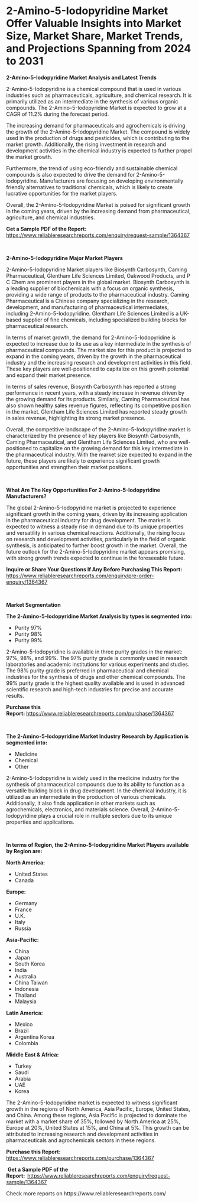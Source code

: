 <p><h1>2-Amino-5-Iodopyridine Market Offer Valuable Insights into Market Size, Market Share, Market Trends, and Projections Spanning from 2024 to 2031</h1></p><p><strong>2-Amino-5-Iodopyridine Market Analysis and Latest Trends</strong></p>
<p><p>2-Amino-5-Iodopyridine is a chemical compound that is used in various industries such as pharmaceuticals, agriculture, and chemical research. It is primarily utilized as an intermediate in the synthesis of various organic compounds. The 2-Amino-5-Iodopyridine Market is expected to grow at a CAGR of 11.2% during the forecast period.</p><p>The increasing demand for pharmaceuticals and agrochemicals is driving the growth of the 2-Amino-5-Iodopyridine Market. The compound is widely used in the production of drugs and pesticides, which is contributing to the market growth. Additionally, the rising investment in research and development activities in the chemical industry is expected to further propel the market growth.</p><p>Furthermore, the trend of using eco-friendly and sustainable chemical compounds is also expected to drive the demand for 2-Amino-5-Iodopyridine. Manufacturers are focusing on developing environmentally friendly alternatives to traditional chemicals, which is likely to create lucrative opportunities for the market players.</p><p>Overall, the 2-Amino-5-Iodopyridine Market is poised for significant growth in the coming years, driven by the increasing demand from pharmaceutical, agriculture, and chemical industries.</p></p>
<p><strong>Get a Sample PDF of the Report:&nbsp;</strong> <a href="https://www.reliableresearchreports.com/enquiry/request-sample/1364367">https://www.reliableresearchreports.com/enquiry/request-sample/1364367</a></p>
<p>&nbsp;</p>
<p><strong>2-Amino-5-Iodopyridine Major Market Players</strong></p>
<p><p>2-Amino-5-Iodopyridine Market players like Biosynth Carbosynth, Caming Pharmaceutical, Glentham Life Sciences Limited, Oakwood Products, and P C Chem are prominent players in the global market. Biosynth Carbosynth is a leading supplier of biochemicals with a focus on organic synthesis, providing a wide range of products to the pharmaceutical industry. Caming Pharmaceutical is a Chinese company specializing in the research, development, and manufacturing of pharmaceutical intermediates, including 2-Amino-5-Iodopyridine. Glentham Life Sciences Limited is a UK-based supplier of fine chemicals, including specialized building blocks for pharmaceutical research.</p><p>In terms of market growth, the demand for 2-Amino-5-Iodopyridine is expected to increase due to its use as a key intermediate in the synthesis of pharmaceutical compounds. The market size for this product is projected to expand in the coming years, driven by the growth in the pharmaceutical industry and the increasing research and development activities in this field. These key players are well-positioned to capitalize on this growth potential and expand their market presence.</p><p>In terms of sales revenue, Biosynth Carbosynth has reported a strong performance in recent years, with a steady increase in revenue driven by the growing demand for its products. Similarly, Caming Pharmaceutical has also shown healthy sales revenue figures, reflecting its competitive position in the market. Glentham Life Sciences Limited has reported steady growth in sales revenue, highlighting its strong market presence.</p><p>Overall, the competitive landscape of the 2-Amino-5-Iodopyridine market is characterized by the presence of key players like Biosynth Carbosynth, Caming Pharmaceutical, and Glentham Life Sciences Limited, who are well-positioned to capitalize on the growing demand for this key intermediate in the pharmaceutical industry. With the market size expected to expand in the future, these players are likely to experience significant growth opportunities and strengthen their market positions.</p></p>
<p>&nbsp;</p>
<p><strong>What Are The Key Opportunities For 2-Amino-5-Iodopyridine Manufacturers?</strong></p>
<p><p>The global 2-Amino-5-Iodopyridine market is projected to experience significant growth in the coming years, driven by its increasing application in the pharmaceutical industry for drug development. The market is expected to witness a steady rise in demand due to its unique properties and versatility in various chemical reactions. Additionally, the rising focus on research and development activities, particularly in the field of organic synthesis, is anticipated to further boost growth in the market. Overall, the future outlook for the 2-Amino-5-Iodopyridine market appears promising, with strong growth trends expected to continue in the foreseeable future.</p></p>
<p><strong>Inquire or Share Your Questions If Any Before Purchasing This Report:</strong> <a href="https://www.reliableresearchreports.com/enquiry/pre-order-enquiry/1364367">https://www.reliableresearchreports.com/enquiry/pre-order-enquiry/1364367</a></p>
<p>&nbsp;</p>
<p><strong>Market Segmentation</strong></p>
<p><strong>The 2-Amino-5-Iodopyridine Market Analysis by types is segmented into:</strong></p>
<p><ul><li>Purity 97%</li><li>Purity 98%</li><li>Purity 99%</li></ul></p>
<p><p>2-Amino-5-Iodopyridine is available in three purity grades in the market: 97%, 98%, and 99%. The 97% purity grade is commonly used in research laboratories and academic institutions for various experiments and studies. The 98% purity grade is preferred in pharmaceutical and chemical industries for the synthesis of drugs and other chemical compounds. The 99% purity grade is the highest quality available and is used in advanced scientific research and high-tech industries for precise and accurate results.</p></p>
<p><strong>Purchase this Report:&nbsp;</strong><a href="https://www.reliableresearchreports.com/purchase/1364367">https://www.reliableresearchreports.com/purchase/1364367</a></p>
<p>&nbsp;</p>
<p><strong>The 2-Amino-5-Iodopyridine Market Industry Research by Application is segmented into:</strong></p>
<p><ul><li>Medicine</li><li>Chemical</li><li>Other</li></ul></p>
<p><p>2-Amino-5-Iodopyridine is widely used in the medicine industry for the synthesis of pharmaceutical compounds due to its ability to function as a versatile building block in drug development. In the chemical industry, it is utilized as an intermediate in the production of various chemicals. Additionally, it also finds application in other markets such as agrochemicals, electronics, and materials science. Overall, 2-Amino-5-Iodopyridine plays a crucial role in multiple sectors due to its unique properties and applications.</p></p>
<p>&nbsp;</p>
<p><strong>In terms of Region, the 2-Amino-5-Iodopyridine Market Players available by Region are:</strong></p>
<p>
    <p> <strong> North America: </strong>
        <ul>
            <li>United States</li>
            <li>Canada</li>
        </ul>
        </p> 
    <p> <strong> Europe: </strong>
        <ul>
            <li>Germany</li>
            <li>France</li>
            <li>U.K.</li>
            <li>Italy</li>
            <li>Russia</li>
        </ul>
        </p> 
    <p> <strong> Asia-Pacific: </strong>
        <ul>
            <li>China</li>
            <li>Japan</li>
            <li>South Korea</li>
            <li>India</li>
            <li>Australia</li>
            <li>China Taiwan</li>
            <li>Indonesia</li>
            <li>Thailand</li>
            <li>Malaysia</li>
        </ul>
        </p> 
    <p> <strong> Latin America: </strong>
        <ul>
            <li>Mexico</li>
            <li>Brazil</li>
            <li>Argentina Korea</li>
            <li>Colombia</li>
        </ul>
        </p> 
    <p> <strong> Middle East & Africa: </strong>
        <ul>
            <li>Turkey</li>
            <li>Saudi</li>
            <li>Arabia</li>
            <li>UAE</li>
            <li>Korea</li>
        </ul>
    </p>
    </p>
<p><p>The 2-Amino-5-Iodopyridine market is expected to witness significant growth in the regions of North America, Asia Pacific, Europe, United States, and China. Among these regions, Asia Pacific is projected to dominate the market with a market share of 35%, followed by North America at 25%, Europe at 20%, United States at 15%, and China at 5%. This growth can be attributed to increasing research and development activities in pharmaceuticals and agrochemicals sectors in these regions.</p></p>
<p><strong>Purchase this Report: </strong><a href="https://www.reliableresearchreports.com/purchase/1364367">https://www.reliableresearchreports.com/purchase/1364367</a></p>
<p>&nbsp;<strong>Get a Sample PDF of the Report:&nbsp;&nbsp;</strong><a href="https://www.reliableresearchreports.com/enquiry/request-sample/1364367">https://www.reliableresearchreports.com/enquiry/request-sample/1364367</a></p>
<p><strong></strong></p>
<p>Check more reports on https://www.reliableresearchreports.com/</p>